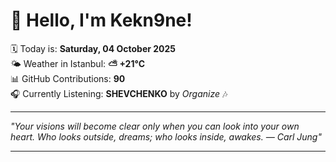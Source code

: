 # 👋 Hello, I'm Kekn9ne!

🗓️ Today is: **Saturday, 04 October 2025**  
🌤️ Weather in Istanbul: **⛅️  +21°C**  
📊 GitHub Contributions: **90**  
🎧 Currently Listening: **SHEVCHENKO** by *Organize* 🎶

---

_"Your visions will become clear only when you can look into your own heart. Who looks outside, dreams; who looks inside, awakes. — *Carl Jung*"_

---
